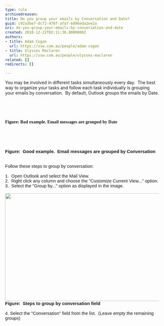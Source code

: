 ```yaml
---
type: rule
archivedreason: 
title: Do you group your emails by Conversation and Date?
guid: c92a3be7-dc72-470f-afa7-6d96eda2ee2a
uri: do-you-group-your-emails-by-conversation-and-date
created: 2010-12-22T02:11:38.0000000Z
authors:
- title: Adam Cogan
  url: https://ssw.com.au/people/adam-cogan
- title: Ulysses Maclaren
  url: https://ssw.com.au/people/ulysses-maclaren
related: []
redirects: []

---
```



You may be involved in different tasks simultaneously every day.&#160; The best way to organize your tasks and follow each task individually is grouping your emails by conversation.&#160; By default, Outlook groups the emails by Date. 

<br><excerpt class='endintro'></excerpt><br>

  <span style="font-family&#58;calibri, sans-serif;font-size&#58;11pt;">
    <img src="/PublishingImages/GroupByConversationAndDateBad.gif" alt="" />&#160;<span style="font-family&#58;calibri, sans-serif;font-size&#58;11pt;">&#160;<br>
<b><span lang="EN-AU"><font face="Calibri">Figure&#58; Bad example. Email messages are grouped by Date</font></span></b><br>
<br>
<br>
<br>
<br>
<span style="font-family&#58;calibri, sans-serif;font-size&#58;11pt;"><img src="/PublishingImages/GroupByConversationAndDateGood.gif" alt="" /></span><br>
<br>
<span lang="EN-AU"><font face="Calibri"><strong><span lang="EN-AU" style="font-family&#58;calibri, sans-serif;font-size&#58;11pt;"><strong>Figure&#58;&#160; Good example.&#160; Email messages are grouped by Conversation</strong></span></strong></font></span><br>
<br>
<br>
Follow these steps to group by conversation&#58;<br>
<br>
1.&#160; Open Outlook and select the Mail View.<br>
2.&#160; Right click any column and choose the&#160;&quot;Customize Current View...&quot; option.<br>
3.&#160; Select the &quot;Group by...&quot; option as displayed in the image.<br>
<br>
<span style="font-family&#58;calibri, sans-serif;font-size&#58;11pt;"><img width="613" height="352" src="/PublishingImages/GroupByConversationAndDate3.gif" alt="" /><br>
<strong>Figure&#58;&#160; Steps to group by conversation field</strong></span><br>
<br>
4. Select the &quot;Conversation&quot; field from the list.&#160; (Leave empty the remaining groups)<br>
<br>
</span></span>



